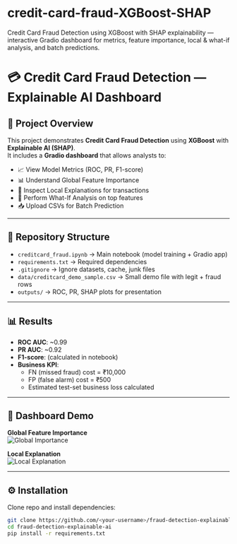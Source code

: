 # credit-card-fraud-XGBoost-SHAP
Credit Card Fraud Detection using XGBoost with SHAP explainability — interactive Gradio dashboard for metrics, feature importance, local &amp; what-if analysis, and batch predictions.
# 💳 Credit Card Fraud Detection — Explainable AI Dashboard

## 🔎 Project Overview
This project demonstrates **Credit Card Fraud Detection** using **XGBoost** with **Explainable AI (SHAP)**.  
It includes a **Gradio dashboard** that allows analysts to:
- 📈 View Model Metrics (ROC, PR, F1-score)
- 📊 Understand Global Feature Importance
- 🔎 Inspect Local Explanations for transactions
- 🧪 Perform What-If Analysis on top features
- 📥 Upload CSVs for Batch Prediction

---

## 📂 Repository Structure
- `creditcard_fraud.ipynb` → Main notebook (model training + Gradio app)
- `requirements.txt` → Required dependencies
- `.gitignore` → Ignore datasets, cache, junk files
- `data/creditcard_demo_sample.csv` → Small demo file with legit + fraud rows
- `outputs/` → ROC, PR, SHAP plots for presentation

---

## 📊 Results
- **ROC AUC**: ~0.99  
- **PR AUC**: ~0.92  
- **F1-score**: (calculated in notebook)  
- **Business KPI**:  
  - FN (missed fraud) cost = ₹10,000  
  - FP (false alarm) cost = ₹500  
  - Estimated test-set business loss calculated  

---

## 📸 Dashboard Demo
**Global Feature Importance**  
![Global Importance](outputs/roc_curve.png)  

**Local Explanation**  
![Local Explanation](outputs/shap_beeswarm.png)  

---

## ⚙️ Installation
Clone repo and install dependencies:

```bash
git clone https://github.com/<your-username>/fraud-detection-explainable-ai.git
cd fraud-detection-explainable-ai
pip install -r requirements.txt
